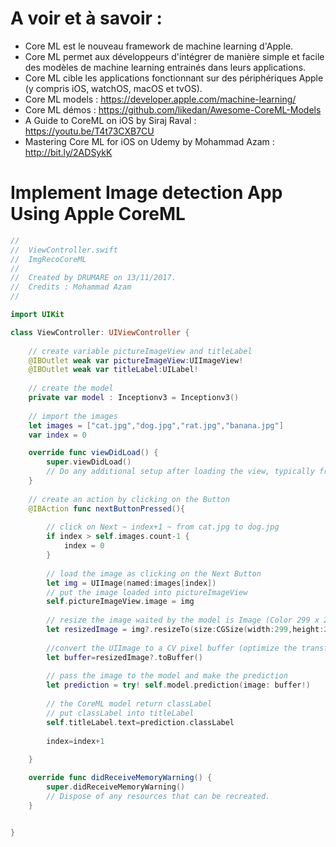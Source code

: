 # A voir et à savoir : 
* Core ML est le nouveau framework de machine learning d'Apple. 
* Core ML permet aux développeurs d'intégrer de manière simple et facile des modèles de machine learning entrainés
  dans leurs applications. 
* Core ML cible les applications fonctionnant sur des périphériques Apple (y compris iOS, watchOS, macOS et tvOS).
* Core ML models : https://developer.apple.com/machine-learning/
* Core ML démos : https://github.com/likedan/Awesome-CoreML-Models
* A Guide to CoreML on iOS by Siraj Raval : https://youtu.be/T4t73CXB7CU
* Mastering Core ML for iOS on Udemy by Mohammad Azam : http://bit.ly/2ADSykK


# Implement Image detection App Using Apple CoreML 
```swift
//
//  ViewController.swift
//  ImgRecoCoreML
//
//  Created by DRUMARE on 13/11/2017.
//  Credits : Mohammad Azam
//

import UIKit

class ViewController: UIViewController {
    
    // create variable pictureImageView and titleLabel
    @IBOutlet weak var pictureImageView:UIImageView!
    @IBOutlet weak var titleLabel:UILabel!
    
    // create the model
    private var model : Inceptionv3 = Inceptionv3()
    
    // import the images
    let images = ["cat.jpg","dog.jpg","rat.jpg","banana.jpg"]
    var index = 0

    override func viewDidLoad() {
        super.viewDidLoad()
        // Do any additional setup after loading the view, typically from a nib.
    }
    
    // create an action by clicking on the Button
    @IBAction func nextButtonPressed(){
        
        // click on Next ~ index+1 ~ from cat.jpg to dog.jpg
        if index > self.images.count-1 {
            index = 0
        }
      
        // load the image as clicking on the Next Button
        let img = UIImage(named:images[index])
        // put the image loaded into pictureImageView
        self.pictureImageView.image = img
        
        // resize the image waited by the model is Image (Color 299 x 299)
        let resizedImage = img?.resizeTo(size:CGSize(width:299,height:299))
        
        //convert the UIImage to a CV pixel buffer (optimize the transfer of the pixel)
        let buffer=resizedImage?.toBuffer()
        
        // pass the image to the model and make the prediction
        let prediction = try! self.model.prediction(image: buffer!)
        
        // the CoreML model return classLabel
        // put classLabel into titleLabel
        self.titleLabel.text=prediction.classLabel
    
        index=index+1
        
    }

    override func didReceiveMemoryWarning() {
        super.didReceiveMemoryWarning()
        // Dispose of any resources that can be recreated.
    }


}
```
